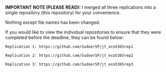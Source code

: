 **IMPORTANT NOTE \(PLEASE READ\):** I merged all three replications into a single repository \(this repository\) for your convenience.

Nothing except file names has been changed.

If you would like to view the individual repositories to ensure that they were completed before the deadline, they can be found below:

    
    Replication 1: https://github.com/SudoerSP/jt_eco5365rep1
    
    Replication 2: https://github.com/SudoerSP/jt_eco5365rep2
    
    Replication 3: https://github.com/SudoerSP/jt_eco5365rep3
    
